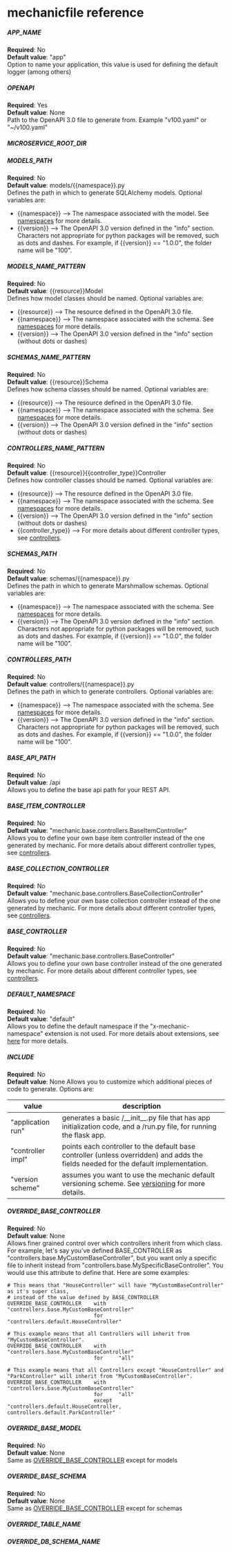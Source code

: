 # mechanicfile reference

##### APP_NAME
**Required**: No  
**Default value**: "app"  
Option to name your application, this value is used for defining the default logger (among others)

##### OPENAPI
**Required**: Yes  
**Default value**: None  
Path to the OpenAPI 3.0 file to generate from. Example "v100.yaml" or "~/v100.yaml"

##### MICROSERVICE_ROOT_DIR

##### MODELS_PATH 
**Required**: No  
**Default value**: models/{{namespace}}.py   
Defines the path in which to generate SQLAlchemy models. Optional variables are:
- {{namespace}} --> The namespace associated with the model. See [namespaces](#namespaces) for more details.  
- {{version}} --> The OpenAPI 3.0 version defined in the "info" section. Characters not appropriate for python packages 
will be removed, such as dots and dashes. For example, if {{version}} == "1.0.0", the folder name will be "100".

##### MODELS_NAME_PATTERN
**Required**: No  
**Default value**: {{resource}}Model  
Defines how model classes should be named. Optional variables are:
- {{resource}} --> The resource defined in the OpenAPI 3.0 file.
- {{namespace}} --> The namespace associated with the schema. See [namespaces](#namespaces) for more details.   
- {{version}} --> The OpenAPI 3.0 version defined in the "info" section (without dots or dashes)

##### SCHEMAS_NAME_PATTERN
**Required**: No  
**Default value**: {{resource}}Schema  
Defines how schema classes should be named. Optional variables are:
- {{resource}} --> The resource defined in the OpenAPI 3.0 file.
- {{namespace}} --> The namespace associated with the schema. See [namespaces](#namespaces) for more details.   
- {{version}} --> The OpenAPI 3.0 version defined in the "info" section (without dots or dashes)

##### CONTROLLERS_NAME_PATTERN
**Required**: No  
**Default value**: {{resource}}{{controller_type}}Controller  
Defines how controller classes should be named. Optional variables are:
- {{resource}} --> The resource defined in the OpenAPI 3.0 file.
- {{namespace}} --> The namespace associated with the schema. See [namespaces](#namespaces) for more details.   
- {{version}} --> The OpenAPI 3.0 version defined in the "info" section (without dots or dashes)
- {{controller_type}} --> For more details about different controller types, see [controllers](#controllers).

##### SCHEMAS_PATH 
**Required**: No  
**Default value**: schemas/{{namespace}}.py   
Defines the path in which to generate Marshmallow schemas. Optional variables are:
- {{namespace}} --> The namespace associated with the schema. See [namespaces](#namespaces) for more details.   
- {{version}} --> The OpenAPI 3.0 version defined in the "info" section. Characters not appropriate for python packages 
will be removed, such as dots and dashes. For example, if {{version}} == "1.0.0", the folder name will be "100".

##### CONTROLLERS_PATH 
**Required**: No  
**Default value**: controllers/{{namespace}}.py   
Defines the path in which to generate controllers. Optional variables are:
- {{namespace}} --> The namespace associated with the schema. See [namespaces](#namespaces) for more details.   
- {{version}} --> The OpenAPI 3.0 version defined in the "info" section. Characters not appropriate for python packages 
will be removed, such as dots and dashes. For example, if {{version}} == "1.0.0", the folder name will be "100".

##### BASE_API_PATH
**Required**: No  
**Default value**: /api  
Allows you to define the base api path for your REST API.

##### BASE_ITEM_CONTROLLER
**Required**: No  
**Default value**: "mechanic.base.controllers.BaseItemController"  
Allows you to define your own base item controller instead of the one generated by mechanic. For more 
details about different controller types, see [controllers](#controllers).

##### BASE_COLLECTION_CONTROLLER
**Required**: No  
**Default value**: "mechanic.base.controllers.BaseCollectionController"  
Allows you to define your own base collection controller instead of the one generated by mechanic. For more 
details about different controller types, see [controllers](#controllers).

##### BASE_CONTROLLER
**Required**: No  
**Default value**: "mechanic.base.controllers.BaseController"    
Allows you to define your own base controller instead of the one generated by mechanic. For more 
details about different controller types, see [controllers](#controllers).

##### DEFAULT_NAMESPACE
**Required**: No  
**Default value**: "default"  
Allows you to define the default namespace if the "x-mechanic-namespace" extension is not used. For more details about
extensions, see [here](#extensions) for more details.

##### INCLUDE
**Required**: No  
**Default value**: None
Allows you to customize which additional pieces of code to generate. Options are:    

| value                     | description |
| ---                       | --- |
| "application run"         | generates a basic <project-root>/\_\_init\_\_.py file that has app initialization code, and a <project-root>/run.py file, for running the flask app. |
| "controller impl"         | points each controller to the default base controller (unless overridden) and adds the fields needed for the default implementation. |
| "version scheme"          | assumes you want to use the mechanic default versioning scheme. See [versioning](#versioning) for more details. |
 
##### OVERRIDE_BASE_CONTROLLER
**Required**: No  
**Default value**: None  
Allows finer grained control over which controllers inherit from which class. For example, let's say you've defined 
BASE_CONTROLLER as "controllers.base.MyCustomBaseController", but you want only a specific file to inherit instead from 
"controllers.base.MySpecificBaseController". You would use this attribute to define that. Here are some examples:
```text
# This means that "HouseController" will have "MyCustomBaseController" as it's super class, 
# instead of the value defined by BASE_CONTROLLER
OVERRIDE_BASE_CONTROLLER    with    "controllers.base.MyCustomBaseController"
                            for     "controllers.default.HouseController"

# This example means that all Controllers will inherit from "MyCustomBaseController".
OVERRIDE_BASE_CONTROLLER    with    "controllers.base.MyCustomBaseController"
                            for     "all"

# This example means that all Controllers except "HouseController" and "ParkController" will inherit from "MyCustomBaseController".
OVERRIDE_BASE_CONTROLLER    with    "controllers.base.MyCustomBaseController"
                            for     "all"
                            except  "controllers.default.HouseController, controllers.default.ParkController"
```

##### OVERRIDE_BASE_MODEL
**Required**: No  
**Default value**: None  
Same as [OVERRIDE_BASE_CONTROLLER](#override-base-controller) except for models

##### OVERRIDE_BASE_SCHEMA
**Required**: No  
**Default value**: None  
Same as [OVERRIDE_BASE_CONTROLLER](#override-base-controller) except for schemas

##### OVERRIDE_TABLE_NAME
##### OVERRIDE_DB_SCHEMA_NAME
